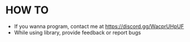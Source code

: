 # HOW TO
- If you wanna program, contact me at https://discord.gg/WacprUHpUF
- While using library, provide feedback or report bugs
